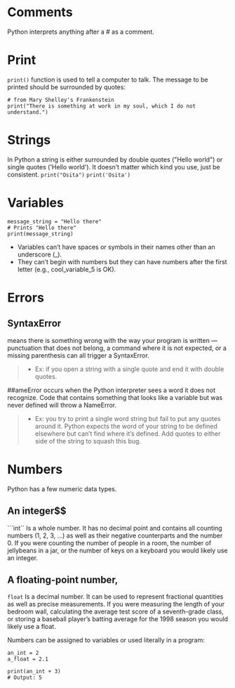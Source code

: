 # Comments
Python interprets anything after a # as a comment.

# Print
```print()``` function is used to tell a computer to talk. The message to be printed should be surrounded by quotes:

```
# from Mary Shelley's Frankenstein
print("There is something at work in my soul, which I do not understand.")
```

# Strings
In Python a string is either surrounded by double quotes ("Hello world") or single quotes ('Hello world'). It doesn’t matter which kind you use, just be consistent.
```print("Osita")```
```print('Osita')```

# Variables

```
message_string = "Hello there"
# Prints "Hello there"
print(message_string)
```

- Variables can’t have spaces or symbols in their names other than an underscore (_).
- They can’t begin with numbers but they can have numbers after the first letter (e.g., cool_variable_5 is OK).

# Errors

## SyntaxError
means there is something wrong with the way your program is written — punctuation that does not belong, a command where it is not expected, or a missing parenthesis can all trigger a SyntaxError.
> - Ex:  if you open a string with a single quote and end it with double quotes. 

##ameError
occurs when the Python interpreter sees a word it does not recognize. Code that contains something that looks like a variable but was never defined will throw a NameError.
> - Ex:  you try to print a single word string but fail to put any quotes around it. Python expects the word of your string to be defined elsewhere but can’t find where it’s defined. Add quotes to either side of the string to squash this bug.


# Numbers
Python has a few numeric data types. 

## An integer$$
```int``
Is a whole number. It has no decimal point and contains all counting numbers (1, 2, 3, …) as well as their negative counterparts and the number 0. If you were counting the number of people in a room, the number of jellybeans in a jar, or the number of keys on a keyboard you would likely use an integer.

## A floating-point number,
```float``` 
Is a decimal number. It can be used to represent fractional quantities as well as precise measurements. If you were measuring the length of your bedroom wall, calculating the average test score of a seventh-grade class, or storing a baseball player’s batting average for the 1998 season you would likely use a float.

Numbers can be assigned to variables or used literally in a program:

```
an_int = 2
a_float = 2.1
 
print(an_int + 3)
# Output: 5
```

